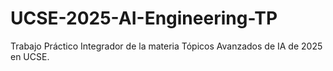 # UCSE-2025-AI-Engineering-TP
Trabajo Práctico Integrador de la materia Tópicos Avanzados de IA de 2025 en UCSE.
